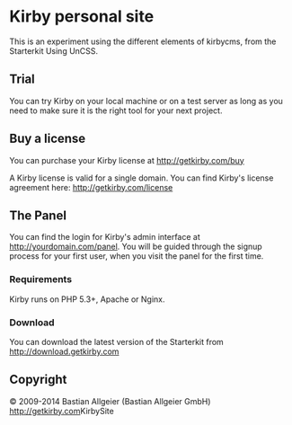# Kirby personal site

This is an experiment using the different elements of kirbycms, from the Starterkit
Using UnCSS. 


## Trial

You can try Kirby on your local machine or on a test
server as long as you need to make sure it is the right
tool for your next project.

## Buy a license

You can purchase your Kirby license at
<http://getkirby.com/buy>

A Kirby license is valid for a single domain. You can find
Kirby's license agreement here: <http://getkirby.com/license>


## The Panel

You can find the login for Kirby's admin interface at
http://yourdomain.com/panel. You will be guided through the signup
process for your first user, when you visit the panel
for the first time.

### Requirements

Kirby runs on PHP 5.3+, Apache or Nginx.

### Download

You can download the latest version of the Starterkit
from http://download.getkirby.com


## Copyright

© 2009-2014 Bastian Allgeier (Bastian Allgeier GmbH)
<http://getkirby.com>KirbySite

